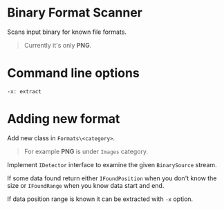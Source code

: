 # Binary Format Scanner

Scans input binary for known file formats.

> Currently it's only **PNG**.

# Command line options

```
-x: extract
```

# Adding new format

Add new class in ``Formats\<category>``.
> For example **PNG** is under ``Images`` category.

Implement ``IDetector`` interface to examine the given ``BinarySource`` stream.

If some data found return either ``IFoundPosition`` when you don't know the size or ``IFoundRange`` when you know data start and end.

If data position range is known it can be extracted with ``-x`` option.
